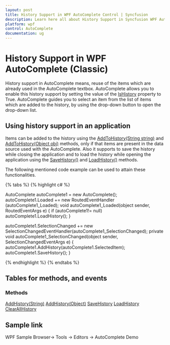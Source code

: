 ```yaml
---
layout: post
title: History Support in WPF AutoComplete Control | Syncfusion
description: Learn here all about History Support in Syncfusion WPF AutoComplete (Classic) control, its elements and more details.
platform: wpf
control: AutoComplete
documentation: ug
---
```


# History Support in WPF AutoComplete (Classic)

History support in AutoComplete means, reuse of the items which are already used in the AutoComplete textbox. AutoComplete allows you to enable this history support by setting the value of the [IsHistory](https://help.syncfusion.com/cr/wpf/Syncfusion.Windows.Tools.Controls.AutoComplete.html#Syncfusion_Windows_Tools_Controls_AutoComplete_IsHistory) property to True. AutoComplete guides you to select an item from the list of items which are added to the history, by using the drop-down button to open the drop-down list.

## Using history support in an application 

Items can be added to the history using the [AddToHistory(String string)](https://help.syncfusion.com/cr/wpf/Syncfusion.Windows.Tools.Controls.AutoComplete.htmlhttps://help.syncfusion.com/cr/wpf/Syncfusion.Windows.Tools.Controls.AutoComplete.html#Syncfusion_Windows_Tools_Controls_AutoComplete_AddHistory_System_String_) and [AddToHistory(Object obj)](https://help.syncfusion.com/cr/wpf/Syncfusion.Windows.Tools.Controls.AutoComplete.html#Syncfusion_Windows_Tools_Controls_AutoComplete_AddHistory_System_Object_) methods, only if that items are present in the data source used with the AutoComplete. Also it supports to save the history while closing the application and to load the history while opening the application using the [SaveHistory()](https://help.syncfusion.com/cr/wpf/Syncfusion.Windows.Tools.Controls.AutoComplete.html#Syncfusion_Windows_Tools_Controls_AutoComplete_SaveHistory) and [LoadHistory()](https://help.syncfusion.com/cr/wpf/Syncfusion.Windows.Tools.Controls.AutoComplete.html#Syncfusion_Windows_Tools_Controls_AutoComplete_LoadHistory) methods. 

The following mentioned code example can be used to attain these functionalities.

{% tabs %}
{% highlight c# %}

AutoComplete autoComplete1 = new AutoComplete();
autoComplete1.Loaded += new RoutedEventHandler
(autoComplete1_Loaded);
void autoComplete1_Loaded(object sender, RoutedEventArgs e)
{
    if (autoComplete1!= null)
    autoComplete1.LoadHistory();
}

autoComplete1.SelectionChanged += new SelectionChangedEventHandler(autoComplete1_SelectionChanged);
private void autoComplete1_SelectionChanged(object sender, SelectionChangedEventArgs e)
{
    autoComplete1.AddHistory(autoComplete1.SelectedItem);
    autoComplete1.SaveHistory();
}

{% endhighlight %}
{% endtabs %}

## Tables for methods, and events

### Methods

[AddHistory(String)](https://help.syncfusion.com/cr/wpf/Syncfusion.Windows.Tools.Controls.AutoComplete.htmlhttps://help.syncfusion.com/cr/wpf/Syncfusion.Windows.Tools.Controls.AutoComplete.html#Syncfusion_Windows_Tools_Controls_AutoComplete_AddHistory_System_String_)
[AddHistory(Object)](https://help.syncfusion.com/cr/wpf/Syncfusion.Windows.Tools.Controls.AutoComplete.html#Syncfusion_Windows_Tools_Controls_AutoComplete_AddHistory_System_Object_)
[SaveHistory](https://help.syncfusion.com/cr/wpf/Syncfusion.Windows.Tools.Controls.AutoComplete.html#Syncfusion_Windows_Tools_Controls_AutoComplete_SaveHistory)
[LoadHistory](https://help.syncfusion.com/cr/wpf/Syncfusion.Windows.Tools.Controls.AutoComplete.html#Syncfusion_Windows_Tools_Controls_AutoComplete_LoadHistory)
[ClearAllHistory](https://help.syncfusion.com/cr/wpf/Syncfusion.Windows.Tools.Controls.AutoComplete.html#Syncfusion_Windows_Tools_Controls_AutoComplete_ClearAllHistory)

## Sample link

WPF Sample Browser-> Tools -> Editors -> AutoComplete Demo
